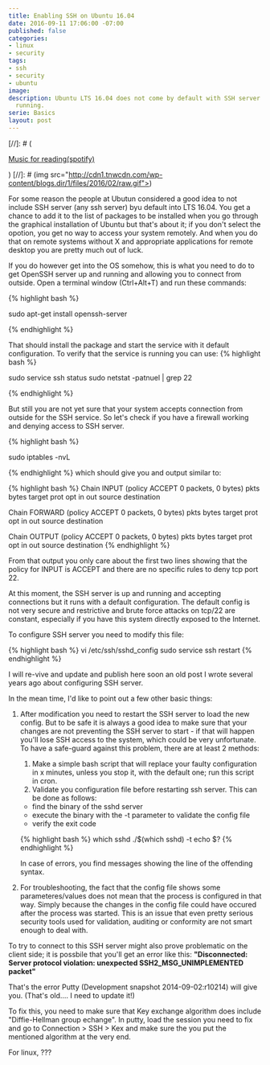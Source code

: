```yaml
---
title: Enabling SSH on Ubuntu 16.04
date: 2016-09-11 17:06:00 -07:00
published: false
categories:
- linux
- security
tags:
- ssh
- security
- ubuntu
image: 
description: Ubuntu LTS 16.04 does not come by default with SSH server installed or
  running.
serie: Basics
layout: post
---
```


[//]: # (<p class="music-read"><a href="spotify:track:4DAZ8UYNpWVIV46aLkN2Qp">Music for reading(spotify)</a></p>)
[//]: # (img src="http://cdn1.tnwcdn.com/wp-content/blogs.dir/1/files/2016/02/raw.gif">)


For some reason the people at Ubutun considered a good idea to not include SSH server (any ssh server) byu default into LTS 16.04. You get a chance to add it to the list of packages to be installed when you go through the graphical installation of Ubuntu but that's about it; if you don't select the opotion, you get no way to access your system remotely. And when you do that on remote systems without X and appropriate applications for remote desktop you are pretty much out of luck.

If you do however get into the OS somehow, this is what you need to do to get OpenSSH server up and running and allowing you to connect from outside.
Open a terminal window (Ctrl+Alt+T) and run these commands:

{% highlight bash %}

sudo apt-get install openssh-server

{% endhighlight %}

That should install the package and start the service with it default configuration.
To verify that the service is running you can use:
{% highlight bash %}

sudo service ssh status
sudo netstat -patnuel | grep 22

{% endhighlight %}

But still you are not yet sure that your system accepts connection from outside for the SSH service.
So let's check if you have a firewall working and denying access to SSH server.


{% highlight bash %}

sudo iptables -nvL

{% endhighlight %}
which should give you and output similar to:

{% highlight bash %}
Chain INPUT (policy ACCEPT 0 packets, 0 bytes)
 pkts bytes target     prot opt in     out     source               destination

Chain FORWARD (policy ACCEPT 0 packets, 0 bytes)
 pkts bytes target     prot opt in     out     source               destination

Chain OUTPUT (policy ACCEPT 0 packets, 0 bytes)
 pkts bytes target     prot opt in     out     source               destination
{% endhighlight %}

From that output you only care about the first two lines showing that the policy for INPUT is ACCEPT and there are no specific rules to deny tcp port 22.

At this moment, the SSH server is up and running and accepting connections but it runs with a default configuration.
The default config is not very secure and restrictive and brute force attacks on tcp/22 are constant, especially if you have this system directly exposed to the Internet.

To configure SSH server you need to modify this file:

{% highlight bash %}
vi /etc/ssh/sshd_config
sudo service ssh restart
{% endhighlight %}

I will re-vive and update and publish here soon an old post I wrote several years ago about configuring SSH server. 

In the mean time, I'd like to point out a few other basic things:

1. After modification you need to restart the SSH server to load the new config. But to be safe it is always a good idea to make sure that your changes are not preventing the SSH server to start - if that will happen you'll lose SSH access to the system, which could be very unfortunate.
  To have a safe-guard against this problem, there are at least 2 methods:
    1. Make a simple bash script that will replace your faulty configuration in x minutes, unless you stop it, with the default one; run this script in cron.
    2. Validate you configuration file before restarting ssh server. This can be done as follows:
      - find the binary of the sshd server
      - execute the binary with the -t parameter to validate the config file
      - verify the exit code

      {% highlight bash %}
      which sshd
      ./$(which sshd) -t
      echo $?
      {% endhighlight %}
      
      In case of errors, you find messages showing the line of the offending syntax.

2. For troubleshooting, the fact that the config file shows some parameteres/values does not mean that the process is configured in that way. Simply because the changes in the config file could have occured after the process was started. This is an issue that even pretty serious security tools used for validation, auditing or conformity are not smart enough to deal with. 



To try to connect to this SSH server might also prove problematic on the client side; it is possbile that you'll get an error like this:
**"Disconnected: Server protocol violation: unexpected SSH2_MSG_UNIMPLEMENTED packet"**

That's the error Putty (Development snapshot 2014-09-02:r10214) will give you. (That's old.... I need to update it!)

To fix this, you need to make sure that Key exchange algorithm does include "Diffie-Hellman group echange". In putty, load the session you need to fix and go to Connection > SSH > Kex and make sure the you put the mentioned algorithm at the very end.

For linux, ???







